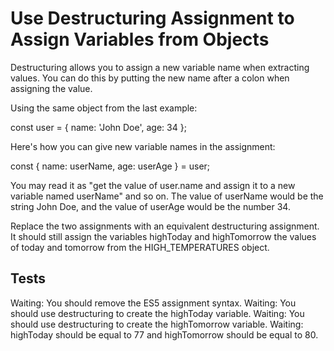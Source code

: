 # Use Destructuring Assignment to Assign Variables from Objects

Destructuring allows you to assign a new variable name when extracting values. You can do this by putting the new name after a colon when assigning the value.

Using the same object from the last example:

const user = { name: 'John Doe', age: 34 };

Here's how you can give new variable names in the assignment:

const { name: userName, age: userAge } = user;

You may read it as "get the value of user.name and assign it to a new variable named userName" and so on. The value of userName would be the string John Doe, and the value of userAge would be the number 34.

Replace the two assignments with an equivalent destructuring assignment. It should still assign the variables highToday and highTomorrow the values of today and tomorrow from the HIGH_TEMPERATURES object.

## Tests

Waiting: You should remove the ES5 assignment syntax.
Waiting: You should use destructuring to create the highToday variable.
Waiting: You should use destructuring to create the highTomorrow variable.
Waiting: highToday should be equal to 77 and highTomorrow should be equal to 80.
